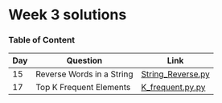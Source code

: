 <h1> Week 3 solutions </h1>

<h3> Table of Content </h3>

| Day| Question | Link |
| --------------- | --------------- | --------------- | 
| 15 | Reverse Words in a String | [String_Reverse.py](./String_Reverse.py) |
| 17 | Top K Frequent Elements | [K_frequent.py.py](./K_frequent.py) |
